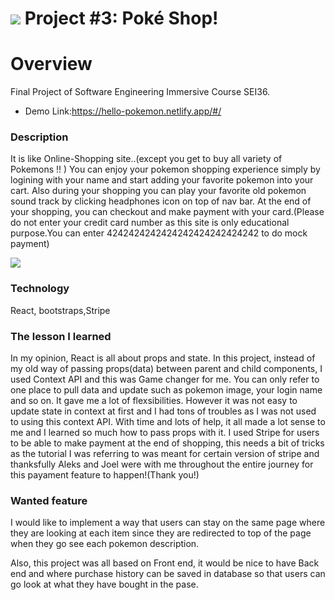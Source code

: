 # ![](https://ga-dash.s3.amazonaws.com/production/assets/logo-9f88ae6c9c3871690e33280fcf557f33.png) Project #3: Poké Shop!
# Overview
Final Project of Software Engineering Immersive Course SEI36.
 - Demo Link:https://hello-pokemon.netlify.app/#/

 ### Description
 It is like Online-Shopping site..(except you get to buy all variety of Pokemons !! )
 You can enjoy your pokemon shopping experience simply by logining with your name and start adding your favorite pokemon into your cart. Also during your shopping you can play your favorite old pokemon sound track by clicking headphones icon on top of nav bar.
 At the end of your shopping, you can checkout and make payment with your card.(Please do not enter your credit card number as this site is only educational purpose.You can enter 4242424242424242424242424242 to do mock payment)

 ![](test.gif)

### Technology 
React, bootstraps,Stripe


### The lesson I learned
In my opinion, React is all about props and state.
In this project, instead of my old way of passing props(data) between parent and child components, I used Context API and this was Game changer for me. You can only refer to one place to pull data and update such as pokemon image, your login name and so on. It gave me a lot of flexsibilities. However it was not easy to update state in context at first and I had tons of troubles as I was not used to using this context API. With time and lots of help, it all made a lot sense to me and I learned so much how to pass props with it. I used Stripe for users to be able to make payment at the end of shopping, this needs a bit of tricks as the tutorial I was referring to was meant for certain version of stripe and thanksfully Aleks and Joel were with me throughout the entire journey for this payament feature to happen!(Thank you!)

### Wanted feature
I would like to implement a way that users can stay on the same page where they are looking at each item since they are redirected to top of the page when they go see each pokemon description.

Also, this project was all based on Front end, it would be nice to have Back end and where purchase history can be saved in database so that users can go look at what they have bought in the pase.









